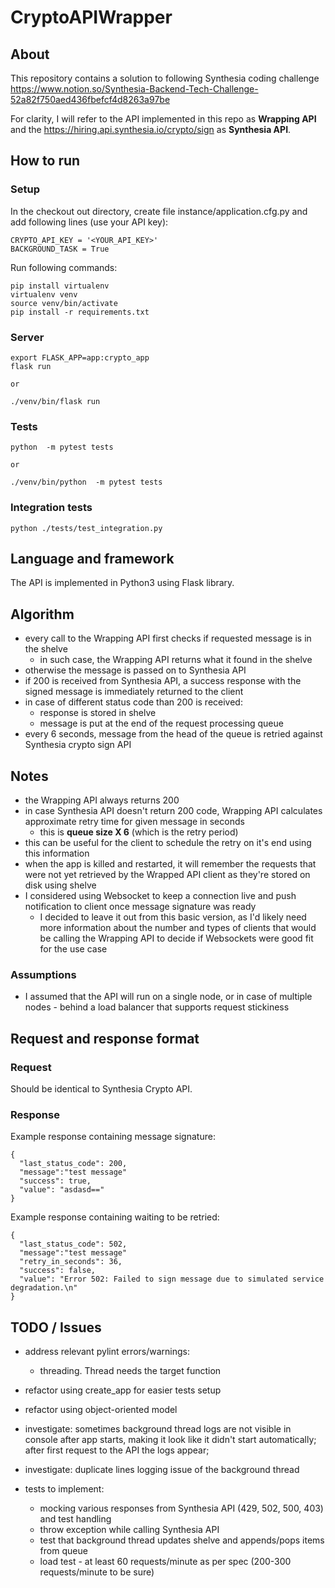 # CryptoAPIWrapper

## About
This repository contains a solution to following Synthesia coding challenge
https://www.notion.so/Synthesia-Backend-Tech-Challenge-52a82f750aed436fbefcf4d8263a97be

For clarity, I will refer to the API implemented in this repo as **Wrapping API** and the https://hiring.api.synthesia.io/crypto/sign as **Synthesia API**.

## How to run

### Setup
In the checkout out directory, create file instance/application.cfg.py and add following lines (use your API key):
```
CRYPTO_API_KEY = '<YOUR_API_KEY>'
BACKGROUND_TASK = True
```

Run following commands:

```
pip install virtualenv
virtualenv venv
source venv/bin/activate
pip install -r requirements.txt
```

### Server
```
export FLASK_APP=app:crypto_app
flask run

or 

./venv/bin/flask run
```

### Tests
```
python  -m pytest tests

or 

./venv/bin/python  -m pytest tests
```

### Integration tests
```
python ./tests/test_integration.py
```

## Language and framework
The API is implemented in Python3 using Flask library.

## Algorithm
- every call to the Wrapping API first checks if requested message is in the shelve
  - in such case, the Wrapping API returns what it found in the shelve
- otherwise the message is passed on to Synthesia API
- if 200 is received from Synthesia API, a success response with the signed message is immediately returned to the client
- in case of different status code than 200 is received:
  - response is stored in shelve
  - message is put at the end of the request processing queue
- every 6 seconds, message from the head of the queue is retried against Synthesia crypto sign API

## Notes
- the Wrapping API always returns 200
- in case Synthesia API doesn't return 200 code, Wrapping API calculates approximate retry time for given message in seconds
  - this is **queue size X 6** (which is the retry period)
- this can be useful for the client to schedule the retry on it's end using this information
- when the app is killed and restarted, it will remember the requests that were not yet retrieved by the Wrapped API client as they're stored on disk using shelve
- I considered using Websocket to keep a connection live and push notification to client once message signature was ready
    - I decided to leave it out from this basic version, as I'd likely need more information about the number and types of clients that would be calling the Wrapping API to decide if Websockets were good fit for the use case

### Assumptions
- I assumed that the API will run on a single node, or in case of multiple nodes - behind a load balancer that supports request stickiness

## Request and response format

### Request

Should be identical to Synthesia Crypto API.

### Response

Example response containing message signature:
```
{
  "last_status_code": 200,
  "message":"test message"
  "success": true, 
  "value": "asdasd=="
}
```

Example response containing waiting to be retried:
```
{
  "last_status_code": 502,
  "message":"test message"
  "retry_in_seconds": 36, 
  "success": false, 
  "value": "Error 502: Failed to sign message due to simulated service degradation.\n"
}
```

## TODO / Issues
- address relevant pylint errors/warnings:
  - threading. Thread needs the target function
  
- refactor using create_app for easier tests setup
- refactor using object-oriented model
- investigate: sometimes background thread logs are not visible in console after app starts, making it look like it didn't start automatically; after first request to the API the logs appear;
- investigate: duplicate lines logging issue of the background thread
- tests to implement:
  - mocking various responses from Synthesia API (429, 502, 500, 403) and test handling
  - throw exception while calling Synthesia API
  - test that background thread updates shelve and appends/pops items from queue
  - load test - at least 60 requests/minute as per spec (200-300 requests/minute to be sure)
  